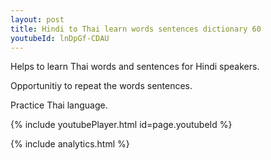 ```yaml
---
layout: post
title: Hindi to Thai learn words sentences dictionary 60 
youtubeId: lnDpGf-CDAU
---
```

 
 
Helps to learn Thai words and sentences for Hindi speakers.

Opportunitiy to repeat the words sentences. 

Practice Thai language. 
 
{% include youtubePlayer.html id=page.youtubeId %}
 
 
{% include analytics.html %}